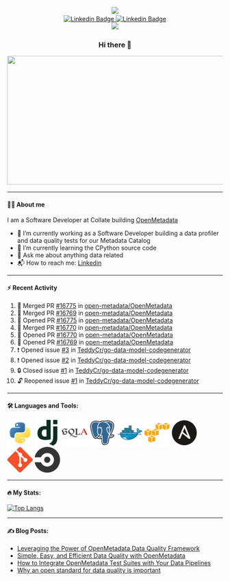 <div id="header" align="center">
  <img src="https://media.giphy.com/media/5eLDrEaRGHegx2FeF2/giphy.gif" width="100"/>
</div>
<div id="badges" align="center">
  <a href="https://www.linkedin.com/in/teddycrepineau/">
    <img src="https://shields.io/badge/Linkedin-blue?logo=linkedin&logoColor=white&style=for-the-badge" alt="Linkedin Badge"/>
  </a>
  <a href="https://medium.com/@teddycrpineau">
    <img src="https://shields.io/badge/Medium-black?logo=medium&logoColor=white&style=for-the-badge" alt="Linkedin Badge"/>
  </a>
</div>
<div align="center">
  <img src="https://komarev.com/ghpvc/?username=TeddyCr&color=blue&style=flat-square" />
</div>

<h3 align="center">
Hi there 👋
</h3>
<div align="center">
  <img src="https://media.giphy.com/media/L8K62iTDkzGX6/giphy.gif" width="600" height="300"/>
</div>

---

#### :technologist: About me
I am a Software Developer at Collate building <a href="https://open-metadata.org"/>OpenMetadata</a>
- 🔭 I’m currently working as a Software Developer building a data profiler and data quality tests for our Metadata Catalog
- 🐍 I’m currently learning the CPython source code
- 💬 Ask me about anything data related
- 📬 How to reach me: [Linkedin](https://shields.io/badge/Linkedin-blue?logo=linkedin&logoColor=white&style=for-the-badge)

---

#### ⚡️ Recent Activity
<!--START_SECTION:activity-->
1. 🎉 Merged PR [#16775](https://github.com/open-metadata/OpenMetadata/pull/16775) in [open-metadata/OpenMetadata](https://github.com/open-metadata/OpenMetadata)
2. 🎉 Merged PR [#16769](https://github.com/open-metadata/OpenMetadata/pull/16769) in [open-metadata/OpenMetadata](https://github.com/open-metadata/OpenMetadata)
3. 💪 Opened PR [#16775](https://github.com/open-metadata/OpenMetadata/pull/16775) in [open-metadata/OpenMetadata](https://github.com/open-metadata/OpenMetadata)
4. 🎉 Merged PR [#16770](https://github.com/open-metadata/OpenMetadata/pull/16770) in [open-metadata/OpenMetadata](https://github.com/open-metadata/OpenMetadata)
5. 💪 Opened PR [#16770](https://github.com/open-metadata/OpenMetadata/pull/16770) in [open-metadata/OpenMetadata](https://github.com/open-metadata/OpenMetadata)
6. 💪 Opened PR [#16769](https://github.com/open-metadata/OpenMetadata/pull/16769) in [open-metadata/OpenMetadata](https://github.com/open-metadata/OpenMetadata)
7. ❗ Opened issue [#3](https://github.com/TeddyCr/go-data-model-codegenerator/issues/3) in [TeddyCr/go-data-model-codegenerator](https://github.com/TeddyCr/go-data-model-codegenerator)
8. ❗ Opened issue [#2](https://github.com/TeddyCr/go-data-model-codegenerator/issues/2) in [TeddyCr/go-data-model-codegenerator](https://github.com/TeddyCr/go-data-model-codegenerator)
9. 🔒 Closed issue [#1](https://github.com/TeddyCr/go-data-model-codegenerator/issues/1) in [TeddyCr/go-data-model-codegenerator](https://github.com/TeddyCr/go-data-model-codegenerator)
10. 🔓 Reopened issue [#1](https://github.com/TeddyCr/go-data-model-codegenerator/issues/1) in [TeddyCr/go-data-model-codegenerator](https://github.com/TeddyCr/go-data-model-codegenerator)
<!--END_SECTION:activity-->

---

#### :hammer_and_wrench: Languages and Tools:
<div>
   <img src="https://github.com/devicons/devicon/blob/master/icons/python/python-original.svg" width="60" height="60"/>
   <img src="https://github.com/devicons/devicon/blob/master/icons/django/django-plain.svg" width="60" height="60"/>
   <img src="https://github.com/devicons/devicon/blob/master/icons/sqlalchemy/sqlalchemy-original.svg" width="60" height="60"/>
   <img src="https://github.com/devicons/devicon/blob/master/icons/postgresql/postgresql-original.svg" width="60" height="60"/>
   <img src="https://github.com/devicons/devicon/blob/master/icons/docker/docker-original.svg" width="60" height="60"/>
   <img src="https://github.com/devicons/devicon/blob/master/icons/amazonwebservices/amazonwebservices-original.svg" width="60" height="60"/>
   <img src="https://github.com/devicons/devicon/blob/master/icons/ansible/ansible-original.svg" width="60" height="60"/>
   <img src="https://github.com/devicons/devicon/blob/master/icons/git/git-original.svg" width="60" height="60"/>
   <img src="https://github.com/devicons/devicon/blob/master/icons/circleci/circleci-plain.svg" width="60" height="60"/>
</div>

---

#### 🔥 My Stats:
[![Top Langs](https://github-readme-stats.vercel.app/api/top-langs/?username=TeddyCr&layout=compact&hide=javascript,html,css)](https://github.com/anuraghazra/github-readme-stats)

---

#### ✍️ Blog Posts:
<!-- BLOG-POST-LIST:START -->
- [Leveraging the Power of OpenMetadata Data Quality Framework](https://blog.open-metadata.org/leveraging-the-power-of-openmetadata-data-quality-framework-385ba2d8eaf?source=rss-16e0670af08f------2)
- [Simple, Easy, and Efficient Data Quality with OpenMetadata](https://blog.open-metadata.org/simple-easy-and-efficient-data-quality-with-openmetadata-1c4e7d329364?source=rss-16e0670af08f------2)
- [How to Integrate OpenMetadata Test Suites with Your Data Pipelines](https://blog.open-metadata.org/how-to-integrate-openmetadata-test-suites-with-your-data-pipelines-d83fb55fa494?source=rss-16e0670af08f------2)
- [Why an open standard for data quality is important](https://blog.open-metadata.org/why-are-we-building-a-data-quality-standard-1753fae87259?source=rss-16e0670af08f------2)
<!-- BLOG-POST-LIST:END -->
